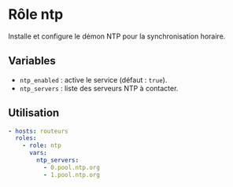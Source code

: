 # Rôle ntp

Installe et configure le démon NTP pour la synchronisation horaire.

## Variables
- `ntp_enabled` : active le service (défaut : `true`).
- `ntp_servers` : liste des serveurs NTP à contacter.

## Utilisation
```yaml
- hosts: routeurs
  roles:
    - role: ntp
      vars:
        ntp_servers:
          - 0.pool.ntp.org
          - 1.pool.ntp.org
```
